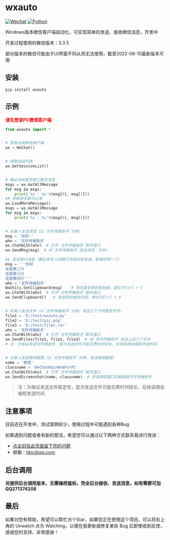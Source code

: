 # wxauto
[![Wechat](https://img.shields.io/badge/%E5%BE%AE%E4%BF%A1-3.3.5-07c160?logo=wechat&logoColor=white)](https://weixin.qq.com/cgi-bin/readtemplate?ang=zh_CN&t=page/faq/win/335/index&faq=win_335)
[![Python](https://img.shields.io/badge/Python-3.6|3.7|3.8|3.9-blue?logo=python&logoColor=white)](https://www.python.org/)

Windows版本微信客户端自动化，可实现简单的发送、接收微信消息，开发中

开发过程使用的微信版本：3.3.5

部分版本的微信可能由于UI界面不同从而无法使用，截至2022-06-10最新版本可用

## 安装
```shell
pip install wxauto
```

## 示例
<font color=red>**请先登录PC微信客户端**</font>
```python
from wxauto import *


# 获取当前微信客户端
wx = WeChat()


# 获取会话列表
wx.GetSessionList()


# 输出当前聊天窗口聊天消息
msgs = wx.GetAllMessage
for msg in msgs:
    print('%s : %s'%(msg[0], msg[1]))
## 获取更多聊天记录
wx.LoadMoreMessage()
msgs = wx.GetAllMessage
for msg in msgs:
    print('%s : %s'%(msg[0], msg[1]))


# 向某人发送消息（以`文件传输助手`为例）
msg = '你好~'
who = '文件传输助手'
wx.ChatWith(who)  # 打开`文件传输助手`聊天窗口
wx.SendMsg(msg)  # 向`文件传输助手`发送消息：你好~

## 发送换行消息（最近很多人问换行消息如何发送，新增说明一下）
msg = '''你好
这是第二行
这是第三行
这是第四行'''
who = '文件传输助手'
WxUtils.SetClipboard(msg)    # 将内容复制到剪贴板，类似于Ctrl + C
wx.ChatWith(who)  # 打开`文件传输助手`聊天窗口
wx.SendClipboard()   # 发送剪贴板的内容，类似于Ctrl + V


# 向某人发送文件（以`文件传输助手`为例，发送三个不同类型文件）
file1 = 'D:/test/wxauto.py'
file2 = 'D:/test/pic.png'
file3 = 'D:/test/files.rar'
who = '文件传输助手'
wx.ChatWith(who)  # 打开`文件传输助手`聊天窗口
wx.SendFiles(file1, file2, file3)  # 向`文件传输助手`发送上述三个文件
# 注：为保证发送文件稳定性，首次发送文件可能花费时间较长，后续调用会缩短发送时间


# 向某人发送程序截图（以`文件传输助手`为例，发送微信截图）
name = '微信'
classname = 'WeChatMainWndForPC'
wx.ChatWith(who)  # 打开`文件传输助手`聊天窗口
wx.SendScreenshot(name, classname)  # 发送微信窗口的截图给文件传输助手
```
> 注：为保证发送文件稳定性，首次发送文件可能花费时间较长，后续调用会缩短发送时间

## 注意事项
目前还在开发中，测试案例较少，使用过程中可能遇到各种Bug

如果遇到问题或者有新的想法，希望您可以通过以下两种方式联系我进行改进：
- [点击前往此页面留下您的问题](https://github.com/cluic/wxauto/issues/new/choose)
- 邮箱：tikic@qq.com

## 后台调用
**另提供后台调用版本，无需操控鼠标，完全后台接收、发送消息，如有需要可加 QQ271374208**

## 最后
如果对您有帮助，希望可以帮忙点个Star，如果您正在使用这个项目，可以将右上角的 Unwatch 点为 Watching，以便在我更新或修复某些 Bug 后即使收到反馈，感谢您的支持，非常感谢！
